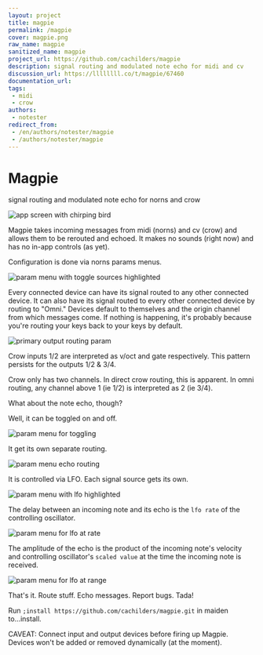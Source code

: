 ```yaml
---
layout: project
title: magpie
permalink: /magpie
cover: magpie.png
raw_name: magpie
sanitized_name: magpie
project_url: https://github.com/cachilders/magpie
description: signal routing and modulated note echo for midi and cv
discussion_url: https://llllllll.co/t/magpie/67460
documentation_url: 
tags:
 - midi
 - crow
authors:
 - notester
redirect_from:
 - /en/authors/notester/magpie
 - /authors/notester/magpie
---
```

# Magpie
signal routing and modulated note echo for norns and crow

![app screen with chirping bird](https://raw.githubusercontent.com/cachilders/magpie/HEAD/assets/docs/main.png)

Magpie takes incoming messages from midi (norns) and cv (crow) and allows them to be rerouted and echoed. It makes no sounds (right now) and has no in-app controls (as yet).


Configuration is done via norns params menus.

![param menu with toggle sources highlighted](https://raw.githubusercontent.com/cachilders/magpie/HEAD/assets/docs/params-1.png)

Every connected device can have its signal routed to any other connected device. It can also have its signal routed to every other connected device by routing to "Omni." Devices default to themselves and the origin channel from which messages come. If nothing is happening, it's probably because you're routing your keys back to your keys by default.

![primary output routing param](https://raw.githubusercontent.com/cachilders/magpie/HEAD/assets/docs/params-routing.png)

Crow inputs 1/2 are interpreted as v/oct and gate respectively. This pattern persists for the outputs 1/2 & 3/4.

Crow only has two channels. In direct crow routing, this is apparent. In omni routing, any channel above 1 (ie 1/2) is interpreted as 2 (ie 3/4).


What about the note echo, though?

Well, it can be toggled on and off.

![param menu for toggling](https://raw.githubusercontent.com/cachilders/magpie/HEAD/assets/docs/params-toggle.png)

It get its own separate routing.

![param menu echo routing](https://raw.githubusercontent.com/cachilders/magpie/HEAD/assets/docs/params-routing-echo.png)

It is controlled via LFO. Each signal source gets its own.

![param menu with lfo highlighted](https://raw.githubusercontent.com/cachilders/magpie/HEAD/assets/docs/params-2.png)

The delay between an incoming note and its echo is the `lfo rate` of the controlling oscillator.

![param menu for lfo at rate](https://raw.githubusercontent.com/cachilders/magpie/HEAD/assets/docs/lfo-delay.png)

The amplitude of the echo is the product of the incoming note's velocity and controlling oscillator's `scaled value` at the time the incoming note is received.

![param menu for lfo at range](https://raw.githubusercontent.com/cachilders/magpie/HEAD/assets/docs/lfo-velocity.png)

That's it. Route stuff. Echo messages. Report bugs. Tada!

Run `;install https://github.com/cachilders/magpie.git` in maiden to...install.

CAVEAT: Connect input and output devices before firing up Magpie. Devices won't be added or removed dynamically (at the moment).
